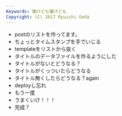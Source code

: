 ```yaml
---
Keywords: 働けども働けども
Copyright: (C) 2017 Ryuichi Ueda
---
```



* postのリストを作ってます。
* ちょっとタイムスタンプを手でいじる
* templateをリストから抜く
* タイトルのデータファイルを作るようにした
* タイトルがないとどうなる？
* タイトルがくっついたらどうなる
* タイトル無くしたらどうなる？again
* deployし忘れ
* もう一度
* うまくいけ！！！
* 完成？
